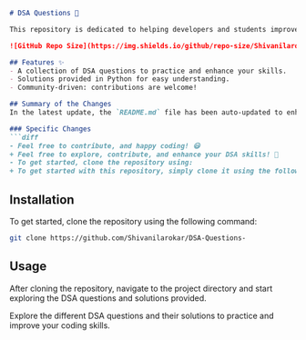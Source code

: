 ```markdown
# DSA Questions 🚀

This repository is dedicated to helping developers and students improve their skills in Data Structures and Algorithms (DSA) through a collection of curated questions and solutions.

![GitHub Repo Size](https://img.shields.io/github/repo-size/Shivanilarokar/DSA-Questions-) ![Contributors](https://img.shields.io/github/contributors/Shivanilarokar/DSA-Questions-) ![Issues](https://img.shields.io/github/issues/Shivanilarokar/DSA-Questions-)

## Features ✨
- A collection of DSA questions to practice and enhance your skills.
- Solutions provided in Python for easy understanding.
- Community-driven: contributions are welcome!

## Summary of the Changes
In the latest update, the `README.md` file has been auto-updated to enhance clarity and engagement. Key modifications include:

### Specific Changes
```diff
- Feel free to contribute, and happy coding! 😃
+ Feel free to explore, contribute, and enhance your DSA skills! 🎉
- To get started, clone the repository using:
+ To get started with this repository, simply clone it using the following command:
```

## Installation
To get started, clone the repository using the following command:

```bash
git clone https://github.com/Shivanilarokar/DSA-Questions-
```

## Usage
After cloning the repository, navigate to the project directory and start exploring the DSA questions and solutions provided.

Explore the different DSA questions and their solutions to practice and improve your coding skills.
```